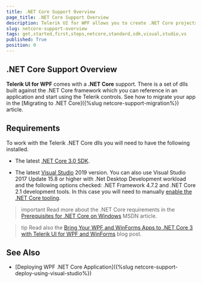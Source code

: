 ```yaml
---
title: .NET Core Support Overview 
page_title: .NET Core Support Overview 
description: Telerik UI for WPF allows you to create .NET Core projects. 
slug: netcore-support-overview
tags: get,started,first,steps,netcore,standard,sdk,visual,studio,vs
published: True
position: 0
---
```


## .NET Core Support Overview 

__Telerik UI for WPF__ comes with a __.NET Core__ support. There is a set of dlls built against the .NET Core framework which you can reference in an application and start using the Telerik controls. See how to migrate your app in the [Migrаting to .NET Core]({%slug netcore-support-migration%}) article.

## Requirements

To work with the Telerik .NET Core dlls you will need to have the following installed.

* The latest [.NET Core 3.0 SDK](https://dotnet.microsoft.com/download/dotnet-core/3.0).

* The latest [Visual Studio](https://visualstudio.microsoft.com/downloads/) 2019 version. You can also use Visual Studio 2017 Update 15.8 or higher with .Net Desktop Development workload and the following options checked: .NET Framework 4.7.2 and .NET Core 2.1 development tools. In this case you will need to manually [enable the .NET Core tooling](https://devblogs.microsoft.com/dotnet/net-core-tooling-update-for-visual-studio-2017-version-15-9/).

>important Read more about the .NET Core requirements in the [Prerequisites for .NET Core on Windows](https://docs.microsoft.com/en-us/dotnet/core/windows-prerequisites?tabs=netcore2x) MSDN article.

>tip Read also the [Bring Your WPF and WinForms Apps to .NET Core 3 with Telerik UI for WPF and WinForms](https://www.telerik.com/blogs/how-to-update-wpf-winforms-app-to-dotnet-core-3) blog post. 

## See Also

* [Deploying WPF .NET Core Application]({%slug netcore-support-deploy-using-visual-studio%})